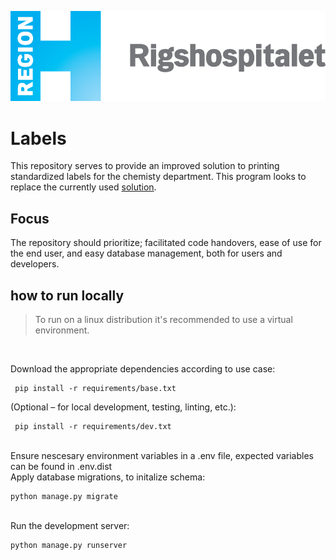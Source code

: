 ![Rigshospitalets logo](graphics/Logo_Rigshospitalet.png)

# Labels

This repository serves to provide an improved solution to printing standardized labels for the chemisty department. This program looks to replace the currently used [solution](http://hopper.petnet.rh.dk/labels/). 

## Focus

The repository should prioritize; facilitated code handovers, ease of use for the end user, and easy database management, both for users and developers.


## how to run locally

>To run on a linux distribution it's recommended to use a virtual environment.

<br />

Download the appropriate dependencies according to use case:
```
 pip install -r requirements/base.txt
```
(Optional – for local development, testing, linting, etc.):
```
 pip install -r requirements/dev.txt
```
<br />
Ensure nescesary environment variables in a .env file, expected variables can be found in .env.dist


<br />
Apply database migrations, to initalize schema:

```
python manage.py migrate
```

<br />
Run the development server:

```
python manage.py runserver
```